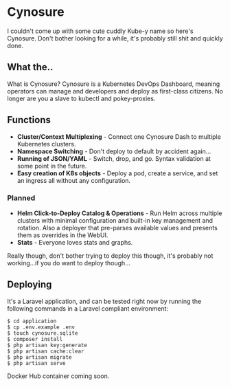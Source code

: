 # Cynosure

I couldn't come up with some cute cuddly Kube-y name so here's Cynosure.
Don't bother looking for a while, it's probably still shit and quickly done.

## What the..

What is Cynosure?  Cynosure is a Kubernetes DevOps Dashboard, meaning operators can manage and developers and deploy as first-class citizens.  No longer are you a slave to kubectl and pokey-proxies.

## Functions

- **Cluster/Context Multiplexing** - Connect one Cynosure Dash to multiple Kubernetes clusters.
- **Namespace Switching** - Don't deploy to default by accident again...
- **Running of JSON/YAML** - Switch, drop, and go.  Syntax validation at some point in the future.
- **Easy creation of K8s objects** - Deploy a pod, create a service, and set an ingress all without any configuration.

### Planned

- **Helm Click-to-Deploy Catalog & Operations** - Run Helm across multiple clusters with minimal configuration and built-in key management and rotation.  Also a deployer that pre-parses available values and presents them as overrides in the WebUI.
- **Stats** - Everyone loves stats and graphs.


Really though, don't bother trying to deploy this though, it's probably not working...if you do want to deploy though...

## Deploying

It's a Laravel application, and can be tested right now by running the following commands in a Laravel compliant environment:

```
$ cd application
$ cp .env.example .env
$ touch cynosure.sqlite
$ composer install
$ php artisan key:generate
$ php artisan cache:clear
$ php artisan migrate
$ php artisan serve
```

Docker Hub container coming soon.